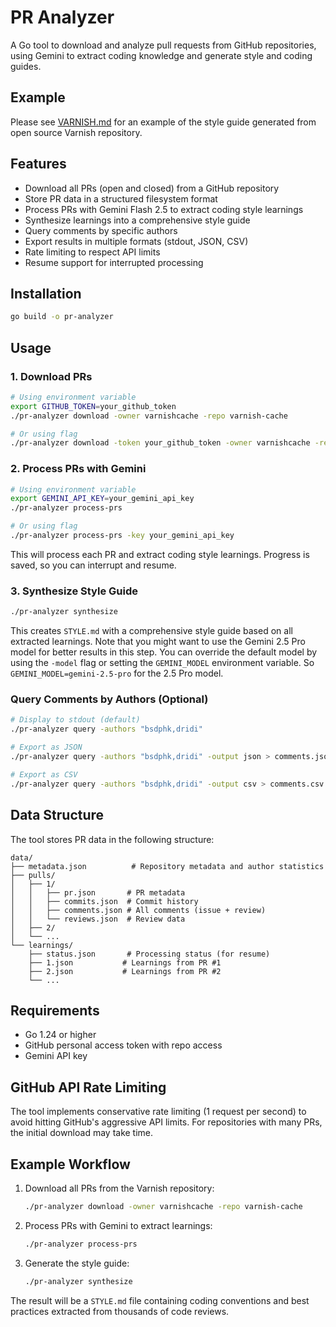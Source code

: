 # PR Analyzer

A Go tool to download and analyze pull requests from GitHub repositories, using Gemini to extract coding knowledge
and generate style and coding guides.

## Example

Please see [VARNISH.md](VARNISH.md) for an example of the style guide generated from open source Varnish repository.

## Features

- Download all PRs (open and closed) from a GitHub repository
- Store PR data in a structured filesystem format
- Process PRs with Gemini Flash 2.5 to extract coding style learnings
- Synthesize learnings into a comprehensive style guide
- Query comments by specific authors
- Export results in multiple formats (stdout, JSON, CSV)
- Rate limiting to respect API limits
- Resume support for interrupted processing

## Installation

```bash
go build -o pr-analyzer
```

## Usage

### 1. Download PRs

```bash
# Using environment variable
export GITHUB_TOKEN=your_github_token
./pr-analyzer download -owner varnishcache -repo varnish-cache

# Or using flag
./pr-analyzer download -token your_github_token -owner varnishcache -repo varnish-cache
```

### 2. Process PRs with Gemini

```bash
# Using environment variable
export GEMINI_API_KEY=your_gemini_api_key
./pr-analyzer process-prs

# Or using flag
./pr-analyzer process-prs -key your_gemini_api_key
```

This will process each PR and extract coding style learnings. Progress is saved, so you can interrupt and resume.

### 3. Synthesize Style Guide

```bash
./pr-analyzer synthesize
```

This creates `STYLE.md` with a comprehensive style guide based on all extracted learnings. Note that you might want to
use the Gemini 2.5 Pro model for better results in this step. You can override the default model by using the `-model`
flag or setting the `GEMINI_MODEL` environment variable. So `GEMINI_MODEL=gemini-2.5-pro` for the 2.5 Pro model.

### Query Comments by Authors (Optional)

```bash
# Display to stdout (default)
./pr-analyzer query -authors "bsdphk,dridi"

# Export as JSON
./pr-analyzer query -authors "bsdphk,dridi" -output json > comments.json

# Export as CSV
./pr-analyzer query -authors "bsdphk,dridi" -output csv > comments.csv
```

## Data Structure

The tool stores PR data in the following structure:

```
data/
├── metadata.json          # Repository metadata and author statistics
├── pulls/
│   ├── 1/
│   │   ├── pr.json       # PR metadata
│   │   ├── commits.json  # Commit history
│   │   ├── comments.json # All comments (issue + review)
│   │   └── reviews.json  # Review data
│   ├── 2/
│   └── ...
└── learnings/
    ├── status.json       # Processing status (for resume)
    ├── 1.json           # Learnings from PR #1
    ├── 2.json           # Learnings from PR #2
    └── ...
```

## Requirements

- Go 1.24 or higher
- GitHub personal access token with repo access
- Gemini API key

## GitHub API Rate Limiting

The tool implements conservative rate limiting (1 request per second) to avoid hitting GitHub's aggressive
API limits. For repositories with many PRs, the initial download may take time.

## Example Workflow

1. Download all PRs from the Varnish repository:
   ```bash
   ./pr-analyzer download -owner varnishcache -repo varnish-cache
   ```

2. Process PRs with Gemini to extract learnings:
   ```bash
   ./pr-analyzer process-prs
   ```

3. Generate the style guide:
   ```bash
   ./pr-analyzer synthesize
   ```

The result will be a `STYLE.md` file containing coding conventions and best practices extracted from thousands of code
reviews.
